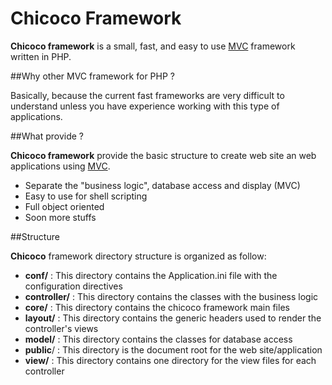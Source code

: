 Chicoco Framework
=======

**Chicoco framework** is a small, fast, and easy to use [MVC](https://en.wikipedia.org/wiki/Model%E2%80%93view%E2%80%93controller) framework written in PHP. 

##Why other MVC framework for PHP ?

Basically, because the current fast frameworks are very difficult to understand unless you have experience working with this type of applications.

##What provide ?

**Chicoco framework** provide the basic structure to create web site an web applications using [MVC](https://en.wikipedia.org/wiki/Model%E2%80%93view%E2%80%93controller).

* Separate the "business logic", database access and display (MVC)
* Easy to use for shell scripting
* Full object oriented
* Soon more stuffs

##Structure

**Chicoco** framework directory structure is organized as follow:

* **conf/** : This directory contains the Application.ini file with the configuration directives
* **controller/** : This directory contains the classes with the business logic
* **core/** : This directory contains the chicoco framework main files
* **layout/** : This directory contains the generic headers used to render the controller's views
* **model/** : This directory contains the classes for database access
* **public**/ : This directory is the document root for the web site/application
* **view/** : This directory contains one directory for the view files for each controller

